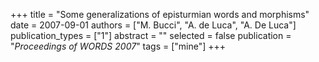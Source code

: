 +++
title = "Some generalizations of episturmian words and morphisms"
date = 2007-09-01
authors = ["M. Bucci", "A. de Luca", "A. De Luca"]
publication_types = ["1"]
abstract = ""
selected = false
publication = "*Proceedings of WORDS 2007*"
tags = ["mine"]
+++

